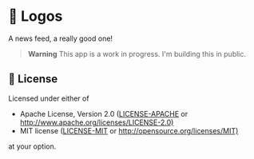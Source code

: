 # 📰 Logos

A news feed, a really good one!

> **Warning**
> This app is a work in progress. I'm building this in public.

## 📜 License

Licensed under either of

- Apache License, Version 2.0 ([LICENSE-APACHE](LICENSE-APACHE) or <http://www.apache.org/licenses/LICENSE-2.0)>
- MIT license ([LICENSE-MIT](LICENSE-MIT) or <http://opensource.org/licenses/MIT)>

at your option.
